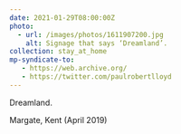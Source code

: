 ```yaml
---
date: 2021-01-29T08:00:00Z
photo:
  - url: /images/photos/1611907200.jpg
    alt: Signage that says ‘Dreamland’.
collection: stay_at_home
mp-syndicate-to:
   - https://web.archive.org/
   - https://twitter.com/paulrobertlloyd
---
```

Dreamland.

Margate, Kent (April 2019)
